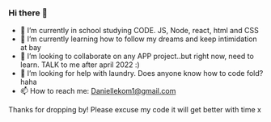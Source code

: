 ### Hi there 👋


- 🔭 I’m currently in school studying CODE. JS, Node, react, html and CSS
- 🌱 I’m currently learning how to follow my dreams and keep intimidation at bay
- 👯 I’m looking to collaborate on any APP project..but right now, need to learn. TALK to me after april 2022 :)
- 🤔 I’m looking for help with laundry. Does anyone know how to code fold? haha
- 📫 How to reach me: Daniellekom1@gmail.com

Thanks for dropping by! Please excuse my code it will get better with time x

